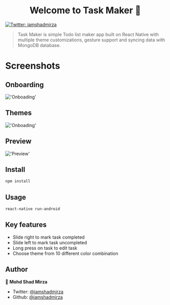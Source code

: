 <h1 align="center">Welcome to Task Maker 👋</h1>
<p>
  <a href="https://twitter.com/iamshadmirza">
    <img alt="Twitter: iamshadmirza" src="https://img.shields.io/twitter/follow/iamshadmirza.svg?style=social" target="_blank" />
  </a>
</p>

>Task Maker is simple Todo list maker app built on React Native with multiple theme customizations, gesture support and syncing data with MongoDB database.

# Screenshots
## Onboarding
!['Onboading'](https://raw.githubusercontent.com/iamshadmirza/TaskMaker/master/onboarding.jpg)

## Themes
!['Onboading'](https://raw.githubusercontent.com/iamshadmirza/TaskMaker/master/themeshow.jpg)

## Preview
!['Preview'](https://raw.githubusercontent.com/iamshadmirza/TaskMaker/master/taskmaker.gif)

## Install

```sh
npm install
```

## Usage

```sh
react-native run-android
```

## Key features
* Slide right to mark task completed
* Slide left to mark task uncompleted
* Long press on task to edit task
* Choose theme from 10 different color combination

## Author

👤 **Mohd Shad Mirza**

* Twitter: [@iamshadmirza](https://twitter.com/iamshadmirza)
* Github: [@iamshadmirza](https://github.com/iamshadmirza)
